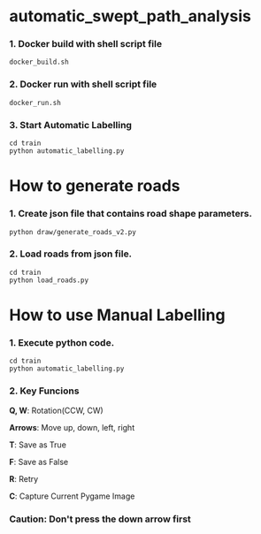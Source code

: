 # automatic_swept_path_analysis

### 1. Docker build with shell script file 

```
docker_build.sh
```

### 2. Docker run with shell script file

```
docker_run.sh
```

### 3. Start Automatic Labelling

```
cd train
python automatic_labelling.py
```

# How to generate roads

### 1. Create json file that contains road shape parameters.

```
python draw/generate_roads_v2.py
```

### 2. Load roads from json file.
```
cd train
python load_roads.py
```


# How to use Manual Labelling

### 1. Execute python code.

```
cd train
python automatic_labelling.py
```

### 2. Key Funcions

<strong>Q, W</strong>: Rotation(CCW, CW)

<strong>Arrows</strong>: Move up, down, left, right

<strong>T</strong>: Save as True

<strong>F</strong>: Save as False

<strong>R</strong>: Retry

<strong>C</strong>: Capture Current Pygame Image


### Caution: Don't press the down arrow first